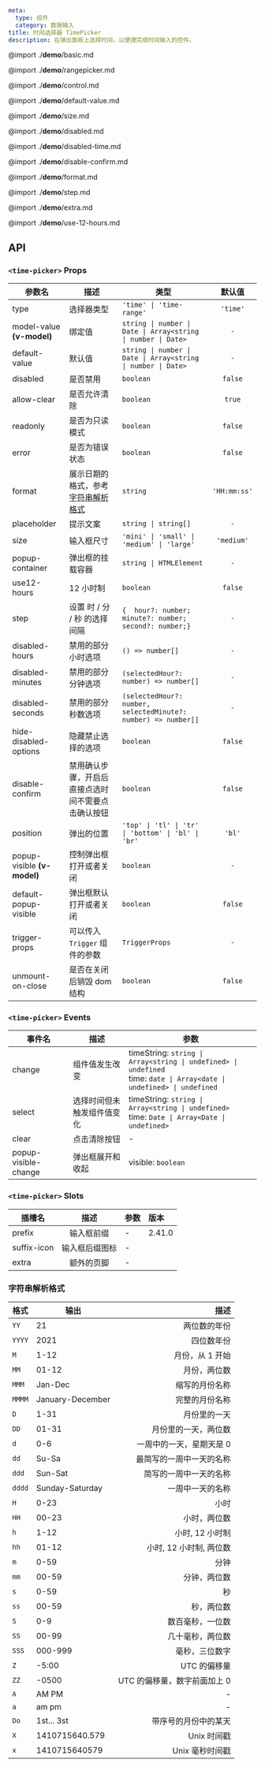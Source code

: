 ```yaml
meta:
  type: 组件
  category: 数据输入
title: 时间选择器 TimePicker
description: 在弹出面板上选择时间，以便捷完成时间输入的控件。
```

@import ./__demo__/basic.md

@import ./__demo__/rangepicker.md

@import ./__demo__/control.md

@import ./__demo__/default-value.md

@import ./__demo__/size.md

@import ./__demo__/disabled.md

@import ./__demo__/disabled-time.md

@import ./__demo__/disable-confirm.md

@import ./__demo__/format.md

@import ./__demo__/step.md

@import ./__demo__/extra.md

@import ./__demo__/use-12-hours.md

## API


### `<time-picker>` Props

|参数名|描述|类型|默认值|
|---|---|---|:---:|
|type|选择器类型|`'time' \| 'time-range'`|`'time'`|
|model-value **(v-model)**|绑定值|`string \| number \| Date \| Array<string \| number \| Date>`|`-`|
|default-value|默认值|`string \| number \| Date \| Array<string \| number \| Date>`|`-`|
|disabled|是否禁用|`boolean`|`false`|
|allow-clear|是否允许清除|`boolean`|`true`|
|readonly|是否为只读模式|`boolean`|`false`|
|error|是否为错误状态|`boolean`|`false`|
|format|展示日期的格式，参考[字符串解析格式](#字符串解析格式)|`string`|`'HH:mm:ss'`|
|placeholder|提示文案|`string \| string[]`|`-`|
|size|输入框尺寸|`'mini' \| 'small' \| 'medium' \| 'large'`|`'medium'`|
|popup-container|弹出框的挂载容器|`string \| HTMLElement`|`-`|
|use12-hours|12 小时制|`boolean`|`false`|
|step|设置 时 / 分 / 秒 的选择间隔|`{  hour?: number;  minute?: number;  second?: number;}`|`-`|
|disabled-hours|禁用的部分小时选项|`() => number[]`|`-`|
|disabled-minutes|禁用的部分分钟选项|`(selectedHour?: number) => number[]`|`-`|
|disabled-seconds|禁用的部分秒数选项|`(selectedHour?: number, selectedMinute?: number) => number[]`|`-`|
|hide-disabled-options|隐藏禁止选择的选项|`boolean`|`false`|
|disable-confirm|禁用确认步骤，开启后直接点选时间不需要点击确认按钮|`boolean`|`false`|
|position|弹出的位置|`'top' \| 'tl' \| 'tr' \| 'bottom' \| 'bl' \| 'br'`|`'bl'`|
|popup-visible **(v-model)**|控制弹出框打开或者关闭|`boolean`|`-`|
|default-popup-visible|弹出框默认打开或者关闭|`boolean`|`false`|
|trigger-props|可以传入 `Trigger` 组件的参数|`TriggerProps`|`-`|
|unmount-on-close|是否在关闭后销毁 dom 结构|`boolean`|`false`|
### `<time-picker>` Events

|事件名|描述|参数|
|---|---|---|
|change|组件值发生改变|timeString: `string \| Array<string \| undefined> \| undefined`<br>time: `date \| Array<date \| undefined> \| undefined`|
|select|选择时间但未触发组件值变化|timeString: `string \| Array<string \| undefined>`<br>time: `Date \| Array<Date \| undefined>`|
|clear|点击清除按钮|-|
|popup-visible-change|弹出框展开和收起|visible: `boolean`|
### `<time-picker>` Slots

|插槽名|描述|参数|版本|
|---|:---:|---|:---|
|prefix|输入框前缀|-|2.41.0|
|suffix-icon|输入框后缀图标|-||
|extra|额外的页脚|-||



### 字符串解析格式

格式|输出|描述
---|---|---:
`YY`|21|两位数的年份
`YYYY`|2021|四位数年份
`M`|1-12|月份，从 1 开始
`MM`|01-12|月份，两位数
`MMM`|Jan-Dec|缩写的月份名称
`MMMM`|January-December|完整的月份名称
`D`|1-31|月份里的一天
`DD`|01-31|月份里的一天，两位数
`d`|0-6|一周中的一天，星期天是 0
`dd`|Su-Sa|最简写的一周中一天的名称
`ddd`|Sun-Sat|简写的一周中一天的名称
`dddd`|Sunday-Saturday|一周中一天的名称
`H`|0-23|小时
`HH`|00-23|小时，两位数
`h`|1-12|小时, 12 小时制
`hh`|01-12|小时, 12 小时制, 两位数
`m`|0-59|分钟
`mm`|00-59|分钟，两位数
`s`|0-59|秒
`ss`|00-59|秒，两位数
`S`|0-9|数百毫秒，一位数
`SS`|00-99|几十毫秒，两位数
`SSS`|000-999|毫秒，三位数字
`Z`|-5:00|UTC 的偏移量
`ZZ`|-0500|UTC 的偏移量，数字前面加上 0
`A`|AM PM|-
`a`|am pm|-
`Do`|1st... 3st|带序号的月份中的某天
`X`|1410715640.579|Unix 时间戳
`x`|1410715640579|Unix 毫秒时间戳
